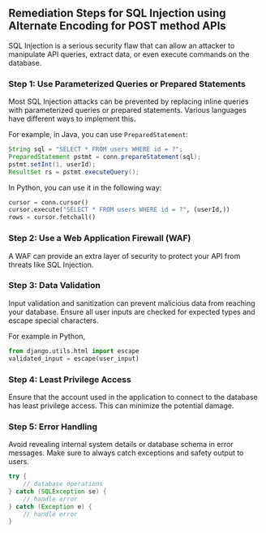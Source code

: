 

## Remediation Steps for SQL Injection using Alternate Encoding for POST method APIs

SQL Injection is a serious security flaw that can allow an attacker to manipulate API queries, extract data, or even execute commands on the database.

### Step 1: Use Parameterized Queries or Prepared Statements
Most SQL Injection attacks can be prevented by replacing inline queries with parameterized queries or prepared statements. Various languages have different ways to implement this. 

For example, in Java, you can use `PreparedStatement`:

```java
String sql = "SELECT * FROM users WHERE id = ?";
PreparedStatement pstmt = conn.prepareStatement(sql);
pstmt.setInt(1, userId);
ResultSet rs = pstmt.executeQuery();
```

In Python, you can use it in the following way:

```python
cursor = conn.cursor()
cursor.execute("SELECT * FROM users WHERE id = ?", (userId,))
rows = cursor.fetchall()
```

### Step 2: Use a Web Application Firewall (WAF)
A WAF can provide an extra layer of security to protect your API from threats like SQL Injection.

### Step 3: Data Validation
Input validation and sanitization can prevent malicious data from reaching your database. Ensure all user inputs are checked for expected types and escape special characters.

For example in Python,

```python
from django.utils.html import escape
validated_input = escape(user_input)
```

### Step 4: Least Privilege Access
Ensure that the account used in the application to connect to the database has least privilege access. This can minimize the potential damage.

### Step 5: Error Handling
Avoid revealing internal system details or database schema in error messages. Make sure to always catch exceptions and safety output to users. 

```java
try {
    // database operations
} catch (SQLException se) {
    // handle error
} catch (Exception e) {
    // handle error
}
```
